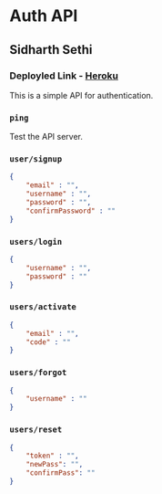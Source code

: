 # Auth API
## Sidharth Sethi
### Deployled Link - [Heroku](https://tech-auth-api.herokuapp.com/ping)
This is a simple API for authentication.

### ```ping```
Test the API server.

### ```user/signup```

```json
{
    "email" : "",
    "username" : "",
    "password" : "",
    "confirmPassword" : ""
}
```

### ```users/login```

```json
{
    "username" : "",
    "password" : ""
}
```

### ```users/activate```

```json
{
    "email" : "",
    "code" : ""
}
```
### ```users/forgot```

```json
{
    "username" : ""
}
```

### ```users/reset```

```json
{
    "token" : "",
    "newPass": "",
    "confirmPass": ""
}
```
